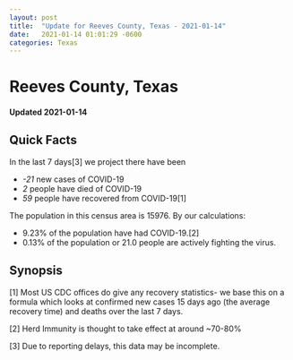 ```yaml
---
layout: post
title:  "Update for Reeves County, Texas - 2021-01-14"
date:   2021-01-14 01:01:29 -0600
categories: Texas
---
```


# Reeves County, Texas
#### Updated 2021-01-14

## Quick Facts

In the last 7 days[3] we project there have been
- *-21* new cases of COVID-19
- *2* people have died of COVID-19
- *59* people have recovered from COVID-19[1]

The population in this census area is 15976. By our calculations:
- 9.23% of the population have had COVID-19.[2]
- 0.13% of the population or 21.0 people are actively fighting the virus.

## Synopsis




[1] Most US CDC offices do give any recovery statistics- we base this on a formula which looks at confirmed new cases
15 days ago (the average recovery time) and deaths over the last 7 days.

[2] Herd Immunity is thought to take effect at around ~70-80%

[3] Due to reporting delays, this data may be incomplete.
 
    